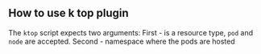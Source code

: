 ## How to use k top plugin

The `ktop` script expects two arguments: 
First - is a resource type, `pod` and `node` are accepted.
Second - namespace where the pods are hosted